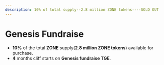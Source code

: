 ```yaml
---
description: 10% of total supply--2.8 million ZONE tokens----SOLD OUT
---
```


# Genesis Fundraise

* **10%** of the total **ZONE** supply\(**2.8 million ZONE tokens**\) available for purchase.
* **4** months cliff starts on **Genesis fundraise TGE**. 





